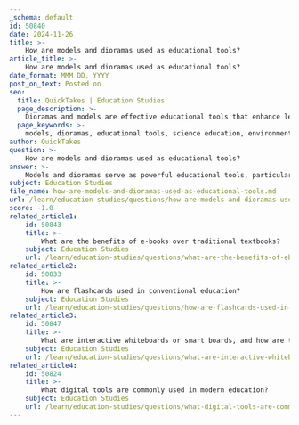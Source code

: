 ```yaml
---
_schema: default
id: 50840
date: 2024-11-26
title: >-
    How are models and dioramas used as educational tools?
article_title: >-
    How are models and dioramas used as educational tools?
date_format: MMM DD, YYYY
post_on_text: Posted on
seo:
  title: QuickTakes | Education Studies
  page_description: >-
    Dioramas and models are effective educational tools that enhance learning in science and environmental education by providing visual, tactile, and narrative experiences.
  page_keywords: >-
    models, dioramas, educational tools, science education, environmental education, model-based learning, tactile learning, biodiversity, storytelling, 21st-century skills, dynamic learning, critical thinking, creativity, collaboration, communication
author: QuickTakes
question: >-
    How are models and dioramas used as educational tools?
answer: >-
    Models and dioramas serve as powerful educational tools, particularly in the context of science and environmental education. They are three-dimensional representations that can depict realistic settings, allowing learners to engage with complex concepts in a more tangible way. Here are several key aspects of how dioramas are utilized in educational settings:\n\n1. **Model-Based Learning**: Dioramas can be understood as simplified external representations of scientific models. They promote model-based learning by allowing students to visualize and interact with the subject matter in a concrete manner. This approach helps students grasp abstract concepts by providing a physical context (Moormann & Bélanger).\n\n2. **Imagery and Concrete Learning**: Learning through dioramas occurs in the iconic mode, which is considered a more concrete way of learning. This method can enhance understanding by providing visual stimuli that represent scientific phenomena, making it easier for students to relate to the material (Hooper-Greenhill, 1994).\n\n3. **Environmental and Biodiversity Education**: Dioramas are particularly effective in environmental education, as they create realistic learning environments that reflect biodiversity. They can mediate learning by immersing students in scenarios that illustrate ecological relationships and environmental issues (Loveland et al., 2015).\n\n4. **Tactile Learning Opportunities**: For students who are blind or visually impaired, dioramas offer tactile experiences that can cater to various learning levels. This inclusivity allows all students to engage with the content in a meaningful way (Paddon, 2009).\n\n5. **Storytelling and Engagement**: Teachers have noted that dioramas provide opportunities for storytelling, creativity, and imagination. They encourage students to connect with scientific phenomena through narrative, enhancing engagement and retention of information (Tunnicliffe, 1995).\n\n6. **21st-Century Skills**: The integration of diorama projects in education aligns with the four Cs of 21st-century skills: Critical Thinking, Creativity, Collaboration, and Communication. This alignment emphasizes the relevance of dioramas in modern educational practices (Insley, 2008).\n\n7. **Dynamic Learning Experiences**: As instructional tools, dioramas transform the learning experience from static to dynamic. They encourage observation, inference, and hypothesis formulation, which are key aspects of scientific inquiry (Modeling in the Classroom).\n\nIn summary, dioramas are versatile educational tools that enhance learning by providing visual, tactile, and narrative experiences. They are particularly effective in promoting understanding in science and environmental education, making them valuable assets in contemporary educational practices.
subject: Education Studies
file_name: how-are-models-and-dioramas-used-as-educational-tools.md
url: /learn/education-studies/questions/how-are-models-and-dioramas-used-as-educational-tools
score: -1.0
related_article1:
    id: 50843
    title: >-
        What are the benefits of e-books over traditional textbooks?
    subject: Education Studies
    url: /learn/education-studies/questions/what-are-the-benefits-of-ebooks-over-traditional-textbooks
related_article2:
    id: 50833
    title: >-
        How are flashcards used in conventional education?
    subject: Education Studies
    url: /learn/education-studies/questions/how-are-flashcards-used-in-conventional-education
related_article3:
    id: 50847
    title: >-
        What are interactive whiteboards or smart boards, and how are they used?
    subject: Education Studies
    url: /learn/education-studies/questions/what-are-interactive-whiteboards-or-smart-boards-and-how-are-they-used
related_article4:
    id: 50824
    title: >-
        What digital tools are commonly used in modern education?
    subject: Education Studies
    url: /learn/education-studies/questions/what-digital-tools-are-commonly-used-in-modern-education
---
```


&nbsp;